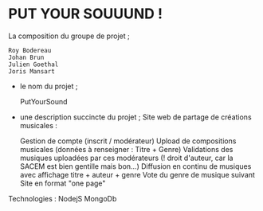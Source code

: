 <h1> PUT YOUR SOUUUND ! </h1>
La composition du groupe de projet ;

    Roy Bodereau
    Johan Brun
    Julien Goethal
    Joris Mansart


- le nom du projet ;

     PutYourSound


- une description succincte du projet ;
 Site web de partage de créations musicales :

    Gestion de compte (inscrit / modérateur)
    Upload de compositions musicales (données à renseigner : Titre + Genre)
    Validations des musiques uploadées par ces modérateurs (! droit d'auteur, car la SACEM est bien gentille mais bon...)
    Diffusion en continu de musiques avec affichage titre + auteur + genre
    Vote du genre de musique suivant
    Site en format "one page"


Technologies :
	NodejS
	MongoDb
